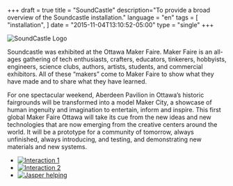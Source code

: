 +++
draft = true
title = "SoundCastle"
description="To provide a broad overview of the Soundcastle installation."
language = "en"
tags = [
    "installation",
]
date = "2015-11-04T13:10:52-05:00"
type = "single"
+++

<img src="/assets/images/installation/soundcastle/soundcastle.jpg" class="img-responsive center-block" alt="SoundCastle Logo" title="Logo for SoundCastle" />

Soundcastle was exhibited at the Ottawa Maker Faire. Maker Faire is an all-ages gathering of tech enthusiasts, crafters, educators, tinkerers, hobbyists, engineers, science clubs, authors, artists, students, and commercial exhibitors. All of these “makers” come to Maker Faire to show what they have made and to share what they have learned.

For one spectacular weekend, Aberdeen Pavilion in Ottawa’s historic fairgrounds will be transformed into a model Maker City, a showcase of human ingenuity and imagination to entertain, inform and inspire. This first global Maker Faire Ottawa will take its cue from the new ideas and new technologies that are now emerging from the creative centers around the world. It will be a prototype for a community of tomorrow, always unfinished, always introducing, and testing, and demonstrating new materials and new systems.

<section class="wb-lbx lbx-gal text-center">
<ul class="list-inline">
  <li>
    <a href="/assets/images/installation/soundcastle/lg/soundcastle_interaction1.jpg" title="Image 1">
    <img src="/assets/images/installation/soundcastle/thumbnail/soundcastle_interaction1.jpg" class="center-block" alt="Interaction 1">
    </a>
  </li>
  <li>
    <a href="/assets/images/installation/soundcastle/lg/soundcastle_interaction2.jpg" title="Image 2">
    <img src="/assets/images/installation/soundcastle/thumbnail/soundcastle_interaction2.jpg" class="center-block" alt="Interaction 2">
    </a>
  </li>
  <li>
    <a href="/assets/images/installation/soundcastle/lg/soundcastle_dogpic.jpg" title="Image 3">
    <img src="/assets/images/installation/soundcastle/thumbnail/soundcastle_dogpic.jpg" class="center-block" alt="Jasper helping">
    </a>
  </li>
</ul>
</section>

<!-- Links Referenced -->

[sample]:       http://example.com
